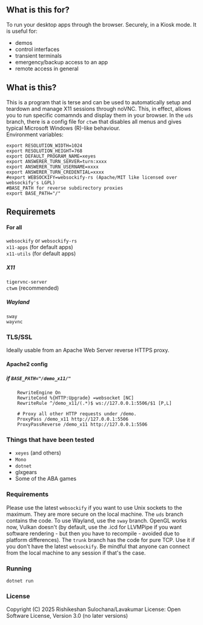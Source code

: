 ## What is this for? 
To run your desktop apps through the browser. Securely, in a Kiosk mode. It is useful for:
 - demos  
 - control interfaces  
 - transient terminals  
 - emergency/backup access to an app  
 - remote access in general  

## What is this?
This is a program that is terse and can be used to automatically setup and teardown and manage X11 sessions through noVNC. This, in effect, allows you to run specific comamnds and display them in your browser. 
In the `uds` branch, there is a config file for `ctwm` that disables all menus and gives typical Microsoft Windows (R)-like behaviour.   
Environment variables:  
```
export RESOLUTION_WIDTH=1024 
export RESOLUTION_HEIGHT=768 
export DEFAULT_PROGRAM_NAME=xeyes 
export ANSWERER_TURN_SERVER=turn:xxxx
export ANSWERER_TURN_USERNAME=xxxx
export ANSWERER_TURN_CREDENTIAL=xxxx
#export WEBSOCKIFY=websockify-rs (Apache/MIT like licensed over websockify's LGPL) 
#BASE_PATH for reverse subdirectory proxies 
export BASE_PATH="/" 
```

## Requiremets
#### For all  
`websockify` or `websockify-rs`  
`x11-apps` (for default apps)  
`x11-utils` (for default apps)  

##### X11
`tigervnc-server`  
`ctwm` (recommended)  

##### Wayland
`sway`  
`wayvnc`  

### TLS/SSL
Ideally usable from an Apache Web Server reverse HTTPS proxy.

#### Apache2 config
##### if `BASE_PATH="/demo_x11/"`
```
    RewriteEngine On 
    RewriteCond %{HTTP:Upgrade} =websocket [NC] 
    RewriteRule ^/demo_x11/(.*)$ ws://127.0.0.1:5506/$1 [P,L] 

    # Proxy all other HTTP requests under /demo. 
    ProxyPass /demo_x11 http://127.0.0.1:5506 
    ProxyPassReverse /demo_x11 http://127.0.0.1:5506 

```

### Things that have been tested 
 - `xeyes` (and others)  
 - `Mono`   
 - `dotnet`  
 - glxgears  
 - Some of the ABA games   

### Requirements
Please use the latest `websockify` if you want to use Unix sockets to the maximum. They are more secure on the local machine. The `uds` branch contains the code. To use Wayland, use the `sway` branch. OpenGL works now, Vulkan doesn't (by default, use the .icd for LLVMPipe if you want software rendering - but then you have to recompile - avoided due to platform differences). 
The `trunk` branch has the code for pure TCP. Use it if you don't have the latest `websockify`. Be mindful that anyone can connect from the local machine to any session if that's the case. 

### Running
`dotnet run` 

### License
Copyright (C) 2025 Rishikeshan Sulochana/Lavakumar 
License: Open Software License, Version 3.0 (no later versions)
